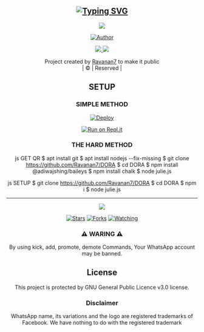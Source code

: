 <div align="center">
  <p align="center">

   
</p>


## [![Typing SVG](https://readme-typing-svg.herokuapp.com?font=Rockstar-ExtraBold&color=F33A6A&lines=WELCOME+TO+DORA+REPO;CREATED+BY+Jishnu+SIR;THIS+IS+A+USERBOT+PRIVATE+AND+PUBLIC+BOT;WITH+MORE+FEATHERS)](https://git.io/typing-svg)

 </a>
</p>


<div align="center">
  <p align="center">
<img src=https://www.linkpicture.com/q/.jpg>
</p>

  <p align="center">
<a href="https:"><img title="Author" src="https://img.shields.io/badge/Author--MIDHUN/Ravanan7?color=blue&style=for-the-badge&logo=whatsapp"></a>
</p>
</div>
<p align="center">
  <a href="https://instagram.com/jishnu_ks_123"><img src="https://img.shields.io/badge/Instagram-E4405F?style=for-the-badge&logo=instagram&logoColor=white"/> 
  <a href="https://wa.me/918281370025"><img src="https://img.shields.io/badge/WhatsApp-25D366?style=for-the-badge&logo=whatsapp&logoColor=white" />
</p>
</a>
<p align="center">
Project created by <a href="https://github.com/Ravanan7">Ravanan7</a> to make it public
    <br>
       | © |
        Reserved |
    <br> 
</p>

## SETUP
<div align="center"> 


  ### SIMPLE METHOD
  
[![Deploy](https://www.herokucdn.com/deploy/button.svg)](https://heroku.com/deploy?template=https://github.com/Ravanan7/APARNAMWOL-V2.git)


[![Run on Repl.it](https://repl.it/badge/github/quiec/whatsAlfa)](https://replit.com/@KalippanSer/KALIPPANSER-OR?v=1)
  

### THE HARD METHOD
js
GET QR
$ apt install git
$ apt install nodejs --fix-missing
$ git clone https://github.com/Ravanan7/DORA
$ cd DORA
$ npm install @adiwajshing/baileys
$ npm install chalk
$ node julie.js
      
js
SETUP
$ git clone https://github.com/Ravanan7/DORA
$ cd DORA
$ npm i
$ node julie.js

----

  <p align="center">
  <a href="https://github.com/Ravanan7/DORA/followers">
    
<a href="https://github.com/Ravanan7/">
<img src="https://img.shields.io/github/repo-size/cyberchekuthan/Kaztroserv1_v2?color=green&label=Repo%20total%20size&style=plastic">
<p align="center">
<a href="https://github.com/Kalippan-Midhunx3/followers"
<img title="Followers" src="https://img.shields.io/github/followers/Aj-fx?color=blue&style=flat-square"></a>
<a href="https://github.com/Ravanan7/DORA/stargazers/"><img title="Stars" src="https://img.shields.io/github/stars/Ravanan7/DORA?color=blue&style=flat-square"></a>
<a href="https://github.com/Ravanan7/DORA"><img title="Forks" src="https://img.shields.io/github/forks/Ravanan7/DORA?color=blue&style=flat-square"></a>
<a href="https://github.com/Ravanan7/DORA/watchers"><img title="Watching" src="https://img.shields.io/github/watchers/Ravanan7/DORA?label=Watchers&color=blue&style=flat-square"></a>
</p>
<div align="center">
    
### ⚠️ WARING ⚠️

By using kick, add, promote, demote Commands, Your WhatsApp account may be banned.


    


## License
This project is protected by GNU General Public Licence v3.0 license.

### Disclaimer
WhatsApp name, its variations and the logo are registered trademarks of Facebook. We have nothing to do with the registered trademark
